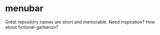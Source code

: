 # menubar
Great repository names are short and memorable. Need inspiration? How about fictional-garbanzo?
